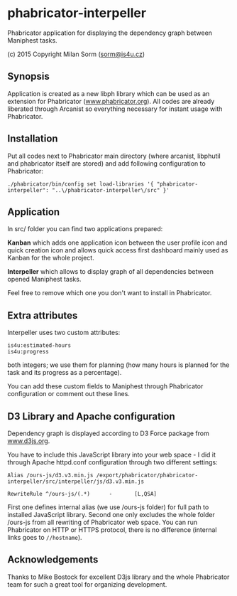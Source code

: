 # phabricator-interpeller

Phabricator application for displaying the dependency graph between Maniphest tasks.

(c) 2015 Copyright Milan Sorm (sorm@is4u.cz)

## Synopsis

Application is created as a new libph library which can be used as an extension for Phabricator (www.phabricator.org).
All codes are already liberated through Arcanist so everything necessary for instant usage with Phabricator.

## Installation

Put all codes next to Phabricator main directory (where arcanist, libphutil and phabricator itself are stored)
and add following configuration to Phabricator:

	./phabricator/bin/config set load-libraries '{ "phabricator-interpeller": "..\/phabricator-interpeller\/src" }'

## Application

In src/ folder you can find two applications prepared:

**Kanban** which adds one application icon between the user profile icon and quick creation icon and allows quick
access first dashboard mainly used as Kanban for the whole project.

**Interpeller** which allows to display graph of all dependencies between opened Maniphest tasks.

Feel free to remove which one you don't want to install in Phabricator.

## Extra attributes

Interpeller uses two custom attributes:

	is4u:estimated-hours
	is4u:progress

both integers; we use them for planning (how many hours is planned for the task and its progress as a percentage).

You can add these custom fields to Maniphest through Phabricator configuration or comment out these lines.

## D3 Library and Apache configuration

Dependency graph is displayed according to D3 Force package from www.d3js.org.
		
You have to include this JavaScript library into your web space - I did it through Apache httpd.conf configuration
through two different settings:

	Alias /ours-js/d3.v3.min.js /export/phabricator/phabricator-interpeller/src/interpeller/js/d3.v3.min.js

	RewriteRule ^/ours-js/(.*)      -       [L,QSA]

First one defines internal alias (we use /ours-js folder) for full path to installed JavaScript library. Second one
only excludes the whole folder /ours-js from all rewriting of Phabricator web space. You can run Phabricator on HTTP
or HTTPS protocol, there is no difference (internal links goes to `//hostname`).

## Acknowledgements

Thanks to Mike Bostock for excellent D3js library and the whole Phabricator team for such a great tool for organizing development.

